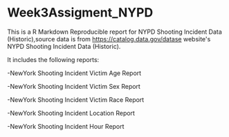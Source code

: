 # Week3Assigment_NYPD

This is a R Markdown Reproducible report for NYPD Shooting Incident Data (Historic),source data is from https://catalog.data.gov/datase website's NYPD Shooting Incident Data (Historic).

It includes the following reports:

-NewYork Shooting Incident Victim Age Report 

-NewYork Shooting Incident Victim Sex Report

-NewYork Shooting Incident Victim Race Report 

-NewYork Shooting Incident Location Report

-NewYork Shooting Incident Hour Report
